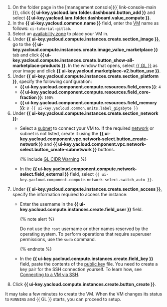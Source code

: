 1. On the folder page in the [management console]({{ link-console-main }}), click **{{ ui-key.yacloud.iam.folder.dashboard.button_add }}** and select **{{ ui-key.yacloud.iam.folder.dashboard.value_compute }}**.
1. In the **{{ ui-key.yacloud.common.name }}** field, enter the [VM](../../compute/concepts/vm.md) name as follows: `ci-tutorial-gitlab`.
1. Select an [availability zone](../../overview/concepts/geo-scope.md) to place your VM in.
1. Under **{{ ui-key.yacloud.compute.instances.create.section_image }}**, go to the **{{ ui-key.yacloud.compute.instances.create.image_value_marketplace }}** tab and click **{{ ui-key.yacloud.compute.instances.create.button_show-all-marketplace-products }}**. In the window that opens, select [{{ GL }}](/marketplace/products/yc/gitlab) as your image and click **{{ ui-key.yacloud.marketplace-v2.button_use }}**.
1. Under **{{ ui-key.yacloud.compute.instances.create.section_platform }}**, specify the following configuration:
   * **{{ ui-key.yacloud.component.compute.resources.field_cores }}**: `4`
   * **{{ ui-key.yacloud.component.compute.resources.field_core-fraction }}**: `100%`
   * **{{ ui-key.yacloud.component.compute.resources.field_memory }}**: `8 {{ ui-key.yacloud.common.units.label_gigabyte }}`
1. Under **{{ ui-key.yacloud.compute.instances.create.section_network }}**:
   * Select a [subnet](../../vpc/concepts/network.md#subnet) to connect your VM to. If the required [network](../../vpc/concepts/network.md#network) or subnet is not listed, create it using the **{{ ui-key.yacloud.component.vpc.network-select.button_create-network }}** and **{{ ui-key.yacloud.component.vpc.network-select.button_create-subnetwork }}** buttons.

     {% include [GL CIDR Warning](../../_includes/managed-gitlab/cidr-note.md) %}

   * In the **{{ ui-key.yacloud.component.compute.network-select.field_external }}** field, select `{{ ui-key.yacloud.component.compute.network-select.switch_auto }}`.
1. Under **{{ ui-key.yacloud.compute.instances.create.section_access }}**, specify the information required to access the instance:
    * Enter the username in the **{{ ui-key.yacloud.compute.instances.create.field_user }}** field.

      {% note alert %}

      Do not use the `root` username or other names reserved by the operating system. To perform operations that require superuser permissions, use the `sudo` command.

      {% endnote %}

    * In the **{{ ui-key.yacloud.compute.instances.create.field_key }}** field, paste the contents of the [public key](../../compute/operations/vm-connect/ssh.md#creating-ssh-keys) file. You need to create a key pair for the SSH connection yourself. To learn how, see [Connecting to a VM via SSH](../../compute/operations/vm-connect/ssh.md).
1. Click **{{ ui-key.yacloud.compute.instances.create.button_create }}**.

It may take a few minutes to create the VM. When the VM changes its status to `RUNNING` and {{ GL }} starts, you can proceed to setup.
